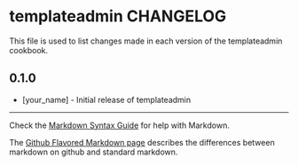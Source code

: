 # templateadmin CHANGELOG

This file is used to list changes made in each version of the templateadmin cookbook.

## 0.1.0
- [your_name] - Initial release of templateadmin

- - -
Check the [Markdown Syntax Guide](http://daringfireball.net/projects/markdown/syntax) for help with Markdown.

The [Github Flavored Markdown page](http://github.github.com/github-flavored-markdown/) describes the differences between markdown on github and standard markdown.
